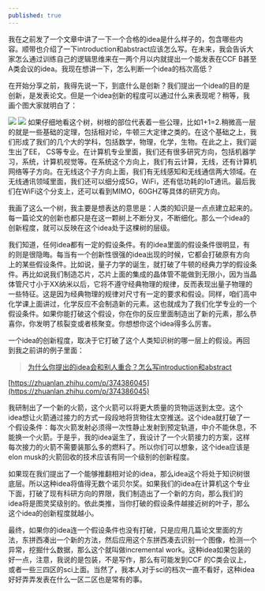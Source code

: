```yaml
---
published: true
---
```

我在之前发了一个文章中讲了一下一个合格的idea是什么样子的，包含哪些内容。顺带也介绍了一下introduction和abstract应该怎么写。在未来，我会告诉大家怎么通过训练自己的逻辑思维来在一两个月以内就提出一个能发表在CCF B甚至A类会议的idea。我现在想讲一下，怎么判断一个idea的档次高低？

在开始分享之前，我得先说一下，到底什么是创新？我们提出一个idea的目的是创新，是发表论文。但是一个idea创新的程度可以通过什么来表现呢？稍等，我画个图大家就明白了：

![]({{site.baseurl}}/images/3/3.1.jpg)
![]({{site.baseurl}}/images/3/3.2.jpg)
如果仔细地看这个树，树根的部位代表着一些公理，比如1+1=2.稍微高一层的就是一些基础的定理，包括相对论，牛顿三大定律之类的。在这个基础之上，我们形成了我们的几个大的学科，包括数学，物理，化学，生物。在此之上，我们诞生出了EE， CS等专业。在计算机专业里面，我们还有很多研究方向，包括机器学习，系统，计算机视觉等。在系统这个方向上，我们有云计算，无线，还有计算机网络等子方向。在无线这个子方向上面，我们有无线感知和无线通信两大领域。在无线通讯领域里面，我们还可以细分成5G，WiFi，还有低功耗的IoT通讯。最后我们在WiFi这个分支上，还可以看到MIMO，60GHZ等具体的研究方向。

我画了这么一个树，我主要是想表达的意思是：人类的知识是一点点建立起来的。每一篇论文的创新也都只是在这一颗树上不断分叉，不断细化。那么一个idea的创新程度，就可以反映在这个idea处于这棵树的层级。

我们知道，任何idea都有一定的假设条件。有的idea里面的假设条件很明显，有的则是很隐晦。每当有一个创新性很强的idea出现的时候，它都会打破原有方向上的某些假设条件。比如说，量子力学的诞生，就打破了牛顿的经典力学的假设条件。再比如说我们制造芯片，芯片上面的集成的晶体管不能做到无限小，因为当晶体管尺寸小于XX纳米以后，它将不遵守经典物理的规律，反而表现出量子物理的一些特征。这是因为经典物理的规律对尺寸有一定的要求和假设。同样，咱们高中化学课上面讲过，化学反应不会制造新的元素。这也就成为了我们化学专业的一个假设条件。如果你能打破这个假设，你在你的反应里面制造出了新的元素，那么恭喜你，你发明了核裂变或者核聚变。你想想你这个idea得多么厉害。

一个idea的创新程度，取决于它打破了这个人类知识树的哪一层上的假设。再回到我之前讲的例子里面：

> [为什么你提出的idea会和别人重合？怎么写introduction和abstract](https://scientist-with-logic.github.io/%E4%B8%BA%E4%BB%80%E4%B9%88%E4%BD%A0%E6%8F%90%E5%87%BA%E7%9A%84idea%E4%BC%9A%E5%92%8C%E5%88%AB%E4%BA%BA%E9%87%8D%E5%90%88-%E6%80%8E%E4%B9%88%E5%86%99introduction%E5%92%8Cabstract/)

[https://zhuanlan.zhihu.com/p/374386045](https://zhuanlan.zhihu.com/p/374386045)

我研制出了一个新的火箭，这个火箭可以将更大质量的货物运送到太空。这个idea想让火箭通过接力的方式一段段地将货物往太空推送。这个idea就打破了一个假设条件：每次火箭发射必须得一次性静止发射到预定轨道，中介不能休息，不能换一个火箭。于是乎，我的idea诞生了，我设计了一个火箭接力的方案，这样每次接力的火箭不需要装那么多的燃料了。所以你们可以想象，这个idea应该是elon musk的火箭回收的技术应该有同一个级别的创新程度。

如果现在我们提出了一个能够推翻相对论的idea，那么idea这个将处于知识树很底层。所以这种idea将值得无数个诺贝尔奖。如果我们的idea在计算机这个专业下面，打破了现有科研方向的界限，我们制造出了一个新的方向，那么我们的idea将是图灵奖级别的。依此类推，当你打破的假设条件越接近树的叶子，那么这个idea的创新程度就越小。

最终，如果你的idea连一个假设条件也没有打破，只是应用几篇论文里面的方法，东拼西凑出一个新的方法，然后应用这个东拼西凑去识别一个图像，检测一个异常，挖掘什么数据，那么这个就叫做incremental work。这种idea如果包装的好一点，注意，我说的是包装，不是写作，那么有可能发到CCF 的C类会议上，或者一些三四区的sci上面。当然了，我本人对于sci的档次一直不看好，这种idea好好弄弄发表在什么一区二区也是常有的事。
